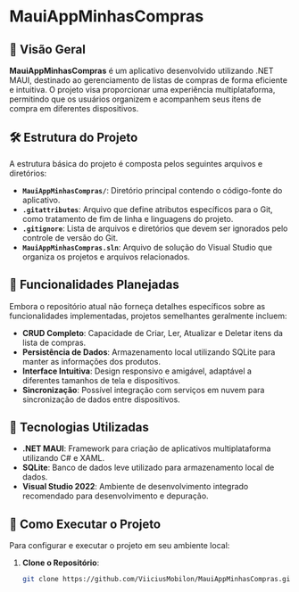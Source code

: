 # MauiAppMinhasCompras

## 📖 Visão Geral
**MauiAppMinhasCompras** é um aplicativo desenvolvido utilizando .NET MAUI, destinado ao gerenciamento de listas de compras de forma eficiente e intuitiva. O projeto visa proporcionar uma experiência multiplataforma, permitindo que os usuários organizem e acompanhem seus itens de compra em diferentes dispositivos.

## 🛠️ Estrutura do Projeto
A estrutura básica do projeto é composta pelos seguintes arquivos e diretórios:

- **`MauiAppMinhasCompras/`**: Diretório principal contendo o código-fonte do aplicativo.
- **`.gitattributes`**: Arquivo que define atributos específicos para o Git, como tratamento de fim de linha e linguagens do projeto.
- **`.gitignore`**: Lista de arquivos e diretórios que devem ser ignorados pelo controle de versão do Git.
- **`MauiAppMinhasCompras.sln`**: Arquivo de solução do Visual Studio que organiza os projetos e arquivos relacionados.

## 🚀 Funcionalidades Planejadas
Embora o repositório atual não forneça detalhes específicos sobre as funcionalidades implementadas, projetos semelhantes geralmente incluem:

- **CRUD Completo**: Capacidade de Criar, Ler, Atualizar e Deletar itens da lista de compras.
- **Persistência de Dados**: Armazenamento local utilizando SQLite para manter as informações dos produtos.
- **Interface Intuitiva**: Design responsivo e amigável, adaptável a diferentes tamanhos de tela e dispositivos.
- **Sincronização**: Possível integração com serviços em nuvem para sincronização de dados entre dispositivos.

## 🔧 Tecnologias Utilizadas
- **.NET MAUI**: Framework para criação de aplicativos multiplataforma utilizando C# e XAML.
- **SQLite**: Banco de dados leve utilizado para armazenamento local de dados.
- **Visual Studio 2022**: Ambiente de desenvolvimento integrado recomendado para desenvolvimento e depuração.

## 📂 Como Executar o Projeto
Para configurar e executar o projeto em seu ambiente local:

1. **Clone o Repositório**:
   ```sh
   git clone https://github.com/ViiciusMobilon/MauiAppMinhasCompras.git
